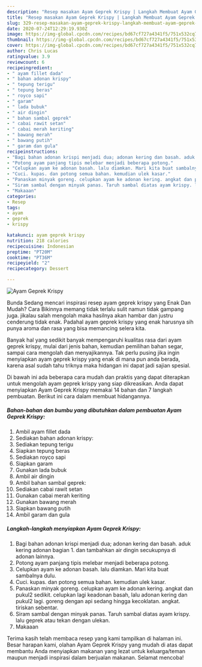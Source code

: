 ```yaml
---
description: "Resep masakan Ayam Geprek Krispy | Langkah Membuat Ayam Geprek Krispy Yang Menggugah Selera"
title: "Resep masakan Ayam Geprek Krispy | Langkah Membuat Ayam Geprek Krispy Yang Menggugah Selera"
slug: 329-resep-masakan-ayam-geprek-krispy-langkah-membuat-ayam-geprek-krispy-yang-menggugah-selera
date: 2020-07-24T12:29:19.930Z
image: https://img-global.cpcdn.com/recipes/bd67cf727a4341f5/751x532cq70/ayam-geprek-krispy-foto-resep-utama.jpg
thumbnail: https://img-global.cpcdn.com/recipes/bd67cf727a4341f5/751x532cq70/ayam-geprek-krispy-foto-resep-utama.jpg
cover: https://img-global.cpcdn.com/recipes/bd67cf727a4341f5/751x532cq70/ayam-geprek-krispy-foto-resep-utama.jpg
author: Chris Lucas
ratingvalue: 3.9
reviewcount: 6
recipeingredient:
- " ayam fillet dada"
- " bahan adonan krispy"
- " tepung terigu"
- " tepung beras"
- " royco sapi"
- " garam"
- " lada bubuk"
- " air dingin"
- " bahan sambal geprek"
- " cabai rawit setan"
- " cabai merah keriting"
- " bawang merah"
- " bawang putih"
- " garam dan gula"
recipeinstructions:
- "Bagi bahan adonan krispi menjadi dua; adonan kering dan basah. aduk kering adonan bagian 1. dan tambahkan air dingin secukupnya di adonan lainnya."
- "Potong ayam panjang tipis melebar menjadi beberapa potong."
- "Celupkan ayam ke adonan basah. lalu diamkan. Mari kita buat sambalnya dulu."
- "Cuci. kupas. dan potong semua bahan. kemudian ulek kasar."
- "Panaskan minyak goreng. celupkan ayam ke adonan kering. angkat dan pukul2 sedikit. celupkan lagi keadonan basah, lalu adonan kering dan pukul2 lagi. goreng dengan api sedang hingga kecoklatan. angkat. tiriskan sebentar."
- "Siram sambal dengan minyak panas. Taruh sambal diatas ayam krispy. lalu geprek atau tekan dengan ulekan."
- "Makaaan"
categories:
- Resep
tags:
- ayam
- geprek
- krispy

katakunci: ayam geprek krispy 
nutrition: 218 calories
recipecuisine: Indonesian
preptime: "PT20M"
cooktime: "PT36M"
recipeyield: "2"
recipecategory: Dessert

---
```



![Ayam Geprek Krispy](https://img-global.cpcdn.com/recipes/bd67cf727a4341f5/751x532cq70/ayam-geprek-krispy-foto-resep-utama.jpg)

Bunda Sedang mencari inspirasi resep ayam geprek krispy yang Enak Dan Mudah? Cara Bikinnya memang tidak terlalu sulit namun tidak gampang juga. jikalau salah mengolah maka hasilnya akan hambar dan justru cenderung tidak enak. Padahal ayam geprek krispy yang enak harusnya sih punya aroma dan rasa yang bisa memancing selera kita.

Banyak hal yang sedikit banyak mempengaruhi kualitas rasa dari ayam geprek krispy, mulai dari jenis bahan, kemudian pemilihan bahan segar, sampai cara mengolah dan menyajikannya. Tak perlu pusing jika ingin menyiapkan ayam geprek krispy yang enak di mana pun anda berada, karena asal sudah tahu triknya maka hidangan ini dapat jadi sajian spesial.




Di bawah ini ada beberapa cara mudah dan praktis yang dapat diterapkan untuk mengolah ayam geprek krispy yang siap dikreasikan. Anda dapat menyiapkan Ayam Geprek Krispy memakai 14 bahan dan 7 langkah pembuatan. Berikut ini cara dalam membuat hidangannya.

<!--inarticleads1-->

##### Bahan-bahan dan bumbu yang dibutuhkan dalam pembuatan Ayam Geprek Krispy:

1. Ambil  ayam fillet dada
1. Sediakan  bahan adonan krispy:
1. Sediakan  tepung terigu
1. Siapkan  tepung beras
1. Sediakan  royco sapi
1. Siapkan  garam
1. Gunakan  lada bubuk
1. Ambil  air dingin
1. Ambil  bahan sambal geprek:
1. Sediakan  cabai rawit setan
1. Gunakan  cabai merah keriting
1. Gunakan  bawang merah
1. Siapkan  bawang putih
1. Ambil  garam dan gula




<!--inarticleads2-->

##### Langkah-langkah menyiapkan Ayam Geprek Krispy:

1. Bagi bahan adonan krispi menjadi dua; adonan kering dan basah. aduk kering adonan bagian 1. dan tambahkan air dingin secukupnya di adonan lainnya.
1. Potong ayam panjang tipis melebar menjadi beberapa potong.
1. Celupkan ayam ke adonan basah. lalu diamkan. Mari kita buat sambalnya dulu.
1. Cuci. kupas. dan potong semua bahan. kemudian ulek kasar.
1. Panaskan minyak goreng. celupkan ayam ke adonan kering. angkat dan pukul2 sedikit. celupkan lagi keadonan basah, lalu adonan kering dan pukul2 lagi. goreng dengan api sedang hingga kecoklatan. angkat. tiriskan sebentar.
1. Siram sambal dengan minyak panas. Taruh sambal diatas ayam krispy. lalu geprek atau tekan dengan ulekan.
1. Makaaan




Terima kasih telah membaca resep yang kami tampilkan di halaman ini. Besar harapan kami, olahan Ayam Geprek Krispy yang mudah di atas dapat membantu Anda menyiapkan makanan yang lezat untuk keluarga/teman maupun menjadi inspirasi dalam berjualan makanan. Selamat mencoba!

